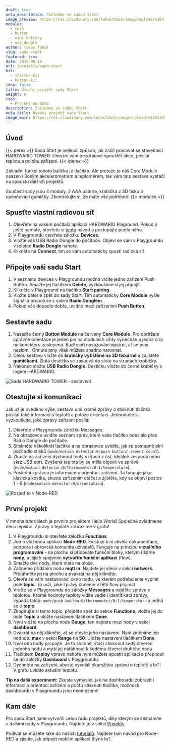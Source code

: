 ```yaml
---
draft: true
meta_description: Začínáme se sadou Start
image_preview: https://res.cloudinary.com/lukasfabik/image/upload/v1641305830/projects/button-for-mum/1-ilustrace-devce-pari-hru-ma-pauzu.png
modules:
  - core
  - button
  - mini_battery
  - usb_dongle
author: lukas_fabik
slug: sada-start
featured: true
date: 2019-08-19
url: /projekty/sada-start
kit:
  - starter-kit
  - button-kit
idea: false
title: Úvodní projekt sady Start
weight: 0
tags:
  - Projekt na doma
description: Začínáme se sadou Start
meta_title: Úvodní projekt sady Start
image_main: https://res.cloudinary.com/lukasfabik/image/upload/v1641305830/projects/button-for-mum/1-ilustrace-devce-pari-hru-ma-pauzu.png
---
```

## Úvod

{{< perex >}}
Sada Start je nejlepší způsob, jak začít pracovat se stavebnicí HARDWARIO TOWER. Umožní vám bezdrátově spouštět akce, posílat teplotu a polohu zařízení.
{{< /perex >}}

Základní funkcí tohoto balíčku je tlačítko. Ale protože je náš Core Module osazen i 3osým akcelerometrem a teploměrem, tak vám tato sestava vystačí na spoustu dalších projektů.

Součástí sady jsou 4 moduly, 2 AAA baterie, krabička z 3D tisku a upevňovací gumičky. Zkontrolujte si, že máte vše potřebné:
{{< modules >}}

## Spusťte vlastní radiovou síť

1. Otevřete na vašem počítači aplikaci HARDWARIO Plaground. Pokud ji ještě nemáte, otevřete  si [tento](/cs/tower/tutorials/co-je-to-bigclown-playground/) návod a postupujte podle něho. 
2. V Playgroundu otevřete záložku **Devices**.
3. Vložte váš USB Radio Dongle do počítače. Objeví se vám v Playgroundu v roletce **Radio Dongle** nahoře.
4. Klikněte na **Connect**, tím se vám automaticky spustí radiová síť. 

## Připojte vaši sadu Start

1. V seznamu devices v Playgroundu možná vidíte jedno zařízení Push Button. Smažte jej tlačítkem **Delete**, vyzkoušíme si jej připojit.
2. Klikněte v Playground na tlačítko **Start pairing**.
3. Vložte baterie zpět do sady Start. Tím automaticky **Core Module** vyšle signál a propojí se s vaším **Radio Donglem**.
4. Pokud vše dopadlo dobře, uvidíte mezi zařízeními **Push Button**.

## Sestavte sadu

1. Nasaďte černý **Button Module** na červený **Core Module**. Pro dodržení správné orientace je jeden pin na modulech vždy vynechán a jedna díra na konektoru zaslepená. Buďte při nasazování opatrní, ať se piny nezlomí. Ohnuté piny však můžete snadno narovnat.
2. Celou sestavu vložte do **krabičky vytištěné na 3D tiskárně** a zajistěte **gumičkami**. Žlutá destička se zasouvá do slotu na stranách krabičky.
3. Nakonec složte **USB Radio Dongle**. Destičku vložte do černé krabičky s logem HARDWARIO.

![Sada HARDWARIO TOWER - sestavení](/_assets/images/starter-kit/skladacka.gif)

## Otestujte si komunikaci

Jak už je uvedeno výše, sestava umí kromě zprávy o stisknutí tlačítka posílat také informaci o teplotě a poloze orientaci. Jednoduše si vyzkoušejte, jaké zprávy zařízení posílá:

1. Otevřete v Playgroundu záložku Messages.
2. Na obrazovce uvidíte seznam zpráv, které vaše tlačítko odeslalo přes Radio Dongle do počítače.
3. Stiskněte několikrát tlačítko a na obrazovce uvidíte, jak se postupně plní počítadlo stisků (`node/motion-detector:0/push-button/-/event-count`).
4. Zkuste na zařízení dýchnout teplý vzduch z úst, ideálně zespoda nebo skrz USB port. Zvýšená teplota by se měla objevit ve zprávě (`node/motion-detector:0/thermometer/0:1/temperature`). 
5. Poslední zprávou je informace o orientaci zařízení. Ta funguje jako klasická kostka, zkuste zařízením otáčet a zjistěte, kdy se objeví pozice 1 - 6 (`node/motion-detector:0/orientation`). 

![Rozjeď to v Node-RED](https://res.cloudinary.com/lukasfabik/image/upload/v1565632592/projects/button-for-mum/image3.png "Rozjeď to v Node-RED")

## První projekt

V mnoha tutoriálech je prvním projektem Hello World! Společně zvládmene něco lepšího. Zprávy o teplotě zobrazíme v grafu!

1. V Playgroundu si otevřete záložku **Functions**.
2. Jde o vloženou aplikaci **Node-RED**. Existuje k ní skvělá dokumentace, podpora i obrovská komunita uživatelů. Funguje na principu **vizuálního programování** - na plochu si přidáváte funkční bloky, kterým říkáme **nody**, a jejich spojením **vytvoříte funkční aplikaci** (flow).
3. Smažte dva nody, které máte na ploše.
4. Začneme přidáním nodu **mqtt in**. Najdete jej vlevo v sekci **network**. Přetáhněte jej na plochu a dvakrát na něj klikněte.
5. Otevře se vám nastavovací okno nodu, ve kterém potřebujeme vyplnit pole **topic**. To určí, jaké zprávy chceme v této flow přijímat.
6. Vraťte se v Playgroundu do záložky **Messages** a najděte zprávu s teplotou. Kromě hodnoty teploty vidíte vedle i identifikaci zprávy, vypadá takto: `node/push-button:0/thermometer/0:1/temperature` a jedná se o **topic**. 
7. Zkopírujte si tento topic, přejděte zpět do sekce **Functions**, vložte jej do pole **Topic** a uložte nastavení tlačítkem **Done**.
8. Nyní vložte na plochu node **Gauge**, ten najdete mezi nody v sekci **dashboard**.
9. Dvakrát na něj klikněte, ať se otevře jeho nastavení. Nyní změníme jen hodnotu **max** v sekci **Range** na **50**. Uložte nastavení tlačítkem **Done**.
10. Nyní oba nody propojte. Je to snadné, stačí stisknout šedý čtverec jednoho nodu a myší jej natáhnout k šedému čtverci druhého nodu.
11. Tlačítkem **Deploy** vpravo nahoře nyní můžete spustit aplikaci a přepnout se do záložky **Dashboard** v Playgroundu.
12. Dýchněte na zařízení, abyste vyvolali okamžitou zprávu o teplotě a IoT! V grafu uvidíte aktuální teplotu.

**Tip na další experiment:** Zkuste vymyslet, jak na dashboardu zobrazit i informaci o orientaci zařízení a počtu stisknutí tlačítka, možnosti dashboardu v Playgroundu jsou neomezené!

## Kam dále

Pro sadu Start jsme vytvořili celou řadu projektů, díky kterým se seznámíte s dalšími nody v Playgroundu. Najdete je v sekci [Projekty](/cs/education/projects). 

Podívat se můžete také do našich [tutoriálů](/cs/tower/tutorials/). Najdete tam návod pro Node-RED a zjistíte, jak připojit mobilní aplikaci Blynk IoT.